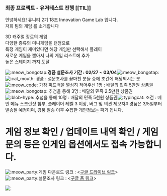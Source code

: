 
### 최종 프로젝트 - 유저테스트 진행 [[TIL]]

안녕하세요! 유니티 2기 18조 Innovation Game Lab 입니다.  
저희 팀의 게임 <Dream Arcade> 를 소개합니다

3D 캐주얼 장르의 게임  
다양한 종류의 미니게임을 랜덤으로  
특정 게임이 재미있다면 해당 게임만 선택해서 플레이  
새로운 게임을 뽑아서 나의 게임 리스트에 추가  
높은 스테이지 까지 도달

![:meow_bongotap:](https://emoji.slack-edge.com/T043597JK8V/meow_bongotap/fc684a287578693a.gif)**경품 설문조사 기간 : 02/27 ~ 03/04**![:meow_bongotap:](https://emoji.slack-edge.com/T043597JK8V/meow_bongotap/fc684a287578693a.gif)![:cat_mouth:](https://emoji.slack-edge.com/T043597JK8V/cat_mouth/70e724ed98b009ae.gif) 경품 : 설문조사를 끝마친 분들 중에 조건에 해당되시는 분  
![:meow_code:](https://emoji.slack-edge.com/T043597JK8V/meow_code/c906e88279cf20c6.gif) 가장 피드백을 열심히 적어주신 1명 : 배달의 민족 5만원 상품권  
![:meow_bongotap:](https://emoji.slack-edge.com/T043597JK8V/meow_bongotap/fc684a287578693a.gif) 추첨을 통해 3명 : 배달의 민족 2.5만원 상품권  
![:blob-hype:](https://emoji.slack-edge.com/T043597JK8V/blob-hype/8ea988c748fd991d.gif) 추첨을 통해 10명 : 배달의 민족 5천원 상품권![:typingcat:](https://emoji.slack-edge.com/T043597JK8V/typingcat/d84c6a9a2c7a2ce5.gif) 조건 : 메인 메뉴 스크린샷 첨부, 플레이어 레벨 3 이상, 버그 및 의견 제보자# 경품은 3/5일부터 발송될 예정이며, 경품 발송 이후 수집한 개인정보는 파기 됩니다.  
# 게임 정보 확인 / 업데이트 내역 확인 / 게임 문의 등은 인게임 옵션에서도 접속 가능합니다.

  

![:meow_party:](https://emoji.slack-edge.com/T043597JK8V/meow_party/4ff99f1223e1d7c1.gif)게임 다운로드 링크 : <[구글 드라이브 링크](https://www.blogger.com/blog/post/edit/3583706664799492072/93603377026017410#)>  
![:meow_party:](https://emoji.slack-edge.com/T043597JK8V/meow_party/4ff99f1223e1d7c1.gif)설문조사 링크 : <[구글 폼 링크](https://www.blogger.com/blog/post/edit/3583706664799492072/93603377026017410#)>

  

[![](https://blogger.googleusercontent.com/img/b/R29vZ2xl/AVvXsEggzs5ALPH-V2YwCfowXkyCaOLGkjnslcWXazlEH8o_dWPm2uK6J6skwUujY6Qst5DBolo_oVlYuSniUv23u6Y5SGMm_3fpWX4ZCIosIqiILM9ix61vzHC9VpvG-gPd6pbVr1OkShFYAnAnQlxYlhABATdMo6KOkw_0vCVybmAs3rxk3rj_uUN5u4qrLwgg/s320/%EC%8A%A4%ED%81%AC%EB%A6%B0%EC%83%B7%202024-02-27%20155221.png)](https://www.blogger.com/blog/post/edit/3583706664799492072/93603377026017410#)